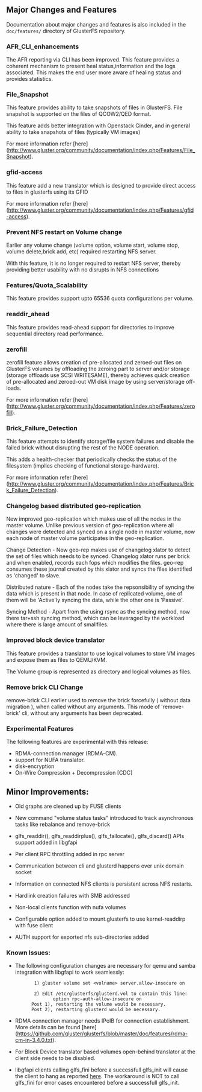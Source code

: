 ## Major Changes and Features

Documentation about major changes and features is also included in the `doc/features/` directory of GlusterFS repository.

### AFR_CLI_enhancements

The AFR reporting via CLI has been improved. This feature provides a coherent
mechanism to present heal status,information and the logs associated.
This makes the end user more aware of healing status and provides statistics.

### File_Snapshot

This feature provides ability to take snapshots of files in GlusterFS.
File snapshot is supported on the files of QCOW2/QED format.

This feature adds better integration with Openstack Cinder, and
in general ability to take snapshots of files (typically VM images)

For more information refer [here]
(http://www.gluster.org/community/documentation/index.php/Features/File_Snapshot).

### gfid-access

This feature add a new translator which is designed to provide direct access
to files in glusterfs using its GFID

For more information refer [here]
(http://www.gluster.org/community/documentation/index.php/Features/gfid-access).

### Prevent NFS restart on Volume change
Earlier any volume change (volume option, volume start, volume stop, volume
delete,brick add, etc) required restarting NFS server.

With this feature, it is no longer required to restart NFS server, thereby
providing better usability with no disrupts in NFS connections

### Features/Quota_Scalability

This feature provides support upto 65536 quota configurations per volume.

### readdir_ahead

This feature provides read-ahead support for directories to improve sequential
directory read performance.

### zerofill

zerofill feature allows creation of pre-allocated and zeroed-out files on
GlusterFS volumes by offloading the zeroing part to server and/or storage
(storage offloads use SCSI WRITESAME), thereby achieves quick creation of
 pre-allocated and zeroed-out VM disk image by using server/storage off-loads.

For more information refer [here]
(http://www.gluster.org/community/documentation/index.php/Features/zerofill).

### Brick_Failure_Detection

This feature attempts to identify storage/file system failures and disable
the failed brick without disrupting the rest of the NODE operation.

This adds a health-checker that periodically checks the status of the
filesystem (implies checking of functional storage-hardware).

For more information refer [here]
(http://www.gluster.org/community/documentation/index.php/Features/Brick_Failure_Detection).

### Changelog based distributed geo-replication

New improved geo-replication which makes use of all the nodes in the master volume.
Unlike previous version of geo-replication where all changes were detected and synced
on a single node in master volume, now each node of master volume participates in the
geo-replication.

Change Detection - Now geo-rep makes use of changelog xlator to detect the set of files
which needs to be synced. Changelog xlator runs per brick and when enabled, records
each fops which modifies the files. geo-rep consumes these journal created by this
xlator and syncs the files identified as 'changed' to slave.

Distributed nature - Each of the nodes take the repsonsibility of syncing the data
which is present in that node. In case of replicated volume, one of them will be
'Active'ly syncing the data, while the other one is 'Passive'.

Syncing Method - Apart from the using rsync as the syncing method, now there tar+ssh
syncing method, which can be leveraged by the workload where there is large amount
of smallfiles.

### Improved block device translator

This feature provides a translator to use logical volumes to store VM images
and expose them as files to QEMU/KVM.

The Volume group is represented as directory and logical volumes as files.

### Remove brick CLI Change

remove-brick CLI earlier used to remove the brick forcefully ( without data migration ),
when called without any arguments. This mode of 'remove-brick' cli, without any
arguments  has been deprecated.

### Experimental Features

The following features are experimental with this release:

- RDMA-connection manager (RDMA-CM).
- support for NUFA translator.
- disk-encryption
- On-Wire Compression + Decompression [CDC]

## Minor Improvements:

- Old graphs are cleaned up by FUSE clients

- New command "volume status tasks" introduced to track asynchronous tasks like rebalance and remove-brick

- glfs_readdir(), glfs_readdirplus(), glfs_fallocate(), glfs_discard() APIs support added in libgfapi

- Per client RPC throttling added in rpc server

- Communication between cli and glusterd happens over unix domain socket

- Information on connected NFS clients is persistent across NFS restarts.

- Hardlink creation failures with SMB addressed

- Non-local clients function with nufa volumes

- Configurable option added to mount.glusterfs to use kernel-readdirp with fuse client

- AUTH support for exported nfs sub-directories added


### Known Issues:
- The following configuration changes are necessary for qemu and samba
  integration with libgfapi to work seamlessly:

             1) gluster volume set <volname> server.allow-insecure on

             2) Edit /etc/glusterfs/glusterd.vol to contain this line:
                    option rpc-auth-allow-insecure on
            Post 1), restarting the volume would be necessary.
            Post 2), restarting glusterd would be necessary.

-  RDMA connection manager needs IPoIB for connection establishment. More
   details can be found [here]
(https://github.com/gluster/glusterfs/blob/master/doc/features/rdma-cm-in-3.4.0.txt).


- For Block Device translator based volumes open-behind translator at the
client side needs to be disabled.

- libgfapi clients calling glfs_fini before a successfull glfs_init will cause the client to
  hang as reported [here](http://lists.gnu.org/archive/html/gluster-devel/2014-04/msg00179.html).
  The workaround is NOT to call glfs_fini for error cases encountered before a successfull
  glfs_init.
